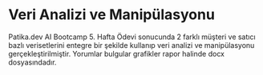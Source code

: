 # Veri Analizi ve Manipülasyonu
Patika.dev AI Bootcamp 5. Hafta Ödevi sonucunda 2 farklı müşteri ve satıcı bazlı verisetlerini entegre bir şekilde kullanıp veri analizi ve manipülasyonu gerçekleştirilmiştir. Yorumlar bulgular grafikler rapor halinde docx dosyasındadır.
